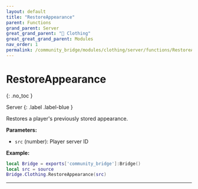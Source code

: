 ```yaml
---
layout: default
title: "RestoreAppearance"
parent: Functions
grand_parent: Server
great_grand_parent: "👔 Clothing"
great_great_grand_parent: Modules
nav_order: 1
permalink: /community_bridge/modules/clothing/server/functions/RestoreAppearance/
---
```


# RestoreAppearance
{: .no_toc }

Server
{: .label .label-blue }

Restores a player's previously stored appearance.

**Parameters:**
- `src` (number): Player server ID

**Example:**
```lua
local Bridge = exports['community_bridge']:Bridge()
local src = source
Bridge.Clothing.RestoreAppearance(src)
```

---
